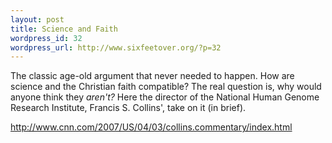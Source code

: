 ```yaml
--- 
layout: post
title: Science and Faith
wordpress_id: 32
wordpress_url: http://www.sixfeetover.org/?p=32
---
```

The classic age-old argument that never needed to happen.  How are science and the Christian faith compatible?  The real question is, why would anyone think they <em>aren't?</em>  Here the director of the National Human Genome Research Institute, Francis S. Collins',  take on it (in brief).

<a title="Head of The Human Genome Project discusses his faith." href="http://www.cnn.com/2007/US/04/03/collins.commentary/index.html">http://www.cnn.com/2007/US/04/03/collins.commentary/index.html</a>

